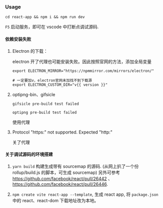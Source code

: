 ### Usage
`cd react-app && npm i && npm run dev` 

`F5` 启动服务，即可在 vscode 中打断点调试源码. 

#### 依赖安装失败

1. Electron 的下载：

   electron 开了代理也可能安装失败。因此按照官网的方法，添加全局变量

    ```shell
    export ELECTRON_MIRROR="https://npmmirror.com/mirrors/electron/"

    # 一定要加v，electron官网未加找不到下载源
    export ELECTRON_CUSTOM_DIR="v{{ version }}"
    ```

2. optipng-bin、gifsicle

    ```shell
    gifsicle pre-build test failed
      
    optipng pre-build test failed
    ```

   使用代理

3. Protocol "https:" not supported. Expected "http:"

   关了代理


#### 关于调试源码的环境搭建

1. `yarn build` 构建生成带有 sourcemap 的源码. (从网上扒了一个份 rollup/build.js 的脚本，可生成 sourcemap)
   另外可参考 https://github.com/facebook/react/pull/26442 、https://github.com/facebook/react/pull/26446.

2. `npm create vite react-app --template`, 生成 react app, 将 `package.json` 中的 react、react-dom 下载地址改为本地。

